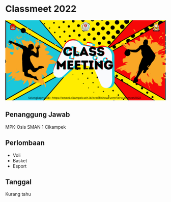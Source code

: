 # Classmeet 2022

![Banner](https://github.com/RPLSaci/Event_Osis/raw/main/events/event/classmeet2022.png)

## Penanggung Jawab
MPK-Osis SMAN 1 Cikampek

## Perlombaan
- Voli
- Basket
- Esport

## Tanggal
Kurang tahu